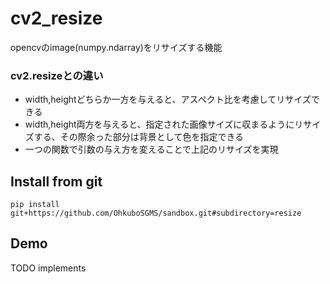 # cv2_resize
opencvのimage(numpy.ndarray)をリサイズする機能

### cv2.resizeとの違い
* width,heightどちらか一方を与えると、アスペクト比を考慮してリサイズできる
* width,height両方を与えると、指定された画像サイズに収まるようにリサイズする、その際余った部分は背景として色を指定できる
* 一つの関数で引数の与え方を変えることで上記のリサイズを実現


## Install from git
`pip install git+https://github.com/OhkuboSGMS/sandbox.git#subdirectory=resize `

## Demo

TODO implements
